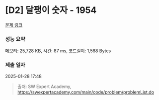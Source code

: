 # [D2] 달팽이 숫자 - 1954 

[문제 링크](https://swexpertacademy.com/main/code/problem/problemDetail.do?contestProbId=AV5PobmqAPoDFAUq) 

### 성능 요약

메모리: 25,728 KB, 시간: 87 ms, 코드길이: 1,588 Bytes

### 제출 일자

2025-01-28 17:48



> 출처: SW Expert Academy, https://swexpertacademy.com/main/code/problem/problemList.do